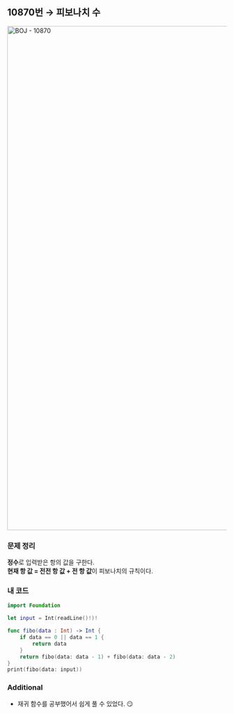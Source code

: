 ## 10870번 → 피보나치 수
<img width="1158" alt="BOJ - 10870" src="https://user-images.githubusercontent.com/64394744/132785934-69d8522d-7281-4cfe-ab44-64dfded9be76.png">


### 문제 정리
**정수**로 입력받은 항의 값을 구한다. </br>
**현재 항 값 = 전전 항 값 + 전 항 값**이 피보나치의 규칙이다. 


### 내 코드
```swift
import Foundation

let input = Int(readLine()!)!

func fibo(data : Int) -> Int {
    if data == 0 || data == 1 {
        return data
    }
    return fibo(data: data - 1) + fibo(data: data - 2)
}
print(fibo(data: input))
```

### Additional

- 재귀 함수를 공부했어서 쉽게 풀 수 있었다. 😏

